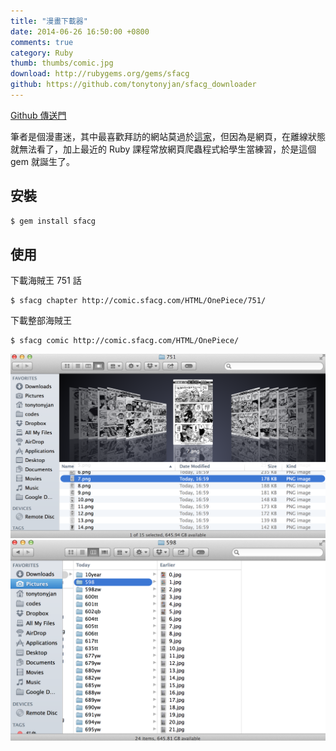 ```yaml
---
title: "漫畫下載器"
date: 2014-06-26 16:50:00 +0800
comments: true
category: Ruby
thumb: thumbs/comic.jpg
download: http://rubygems.org/gems/sfacg
github: https://github.com/tonytonyjan/sfacg_downloader
---
```


[Github 傳送門](https://github.com/tonytonyjan/sfacg_downloader)

筆者是個漫畫迷，其中最喜歡拜訪的網站莫過於[這家](http://comic.sfacg.com/)，但因為是網頁，在離線狀態就無法看了，加上最近的 Ruby 課程常放網頁爬蟲程式給學生當練習，於是這個 gem 就誕生了。

## 安裝

```bash
$ gem install sfacg
```

## 使用

下載海賊王 751 話

```
$ sfacg chapter http://comic.sfacg.com/HTML/OnePiece/751/
```

下載整部海賊王

```
$ sfacg comic http://comic.sfacg.com/HTML/OnePiece/
```

![](/images/sfacg.png)
![](/images/sfacg-2.png)